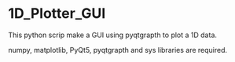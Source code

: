 # 1D_Plotter_GUI

This python scrip make a GUI using pyqtgrapth to plot a 1D data.

numpy, matplotlib, PyQt5, pyqtgrapth and sys libraries are required.
